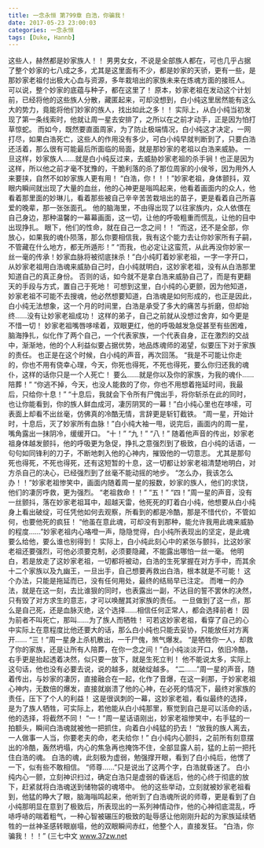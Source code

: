 ```yaml
---
title: 一念永恒 第799章 白浩，你骗我！
date: 2017-05-23 23:00:03
categories: 一念永恒
tags: [Duke, Hannb]
---
```


这些人，赫然都是妙家族人！！
男男女女，不说是全部族人都在，可也几乎占据了整个妙家的七八成之多，尤其是这里面有不少，都是妙家的天骄，更有一些，是那妙家老祖付出极大心血与资源，多年栽培出的家族未来在炼魂方面的接班人。
可以说，整个妙家的底蕴与种子，都在这里了！
原本，妙家老祖在发动这个计划前，已经将他的这些族人分散，藏匿起来，可却没想到，白小纯这里居然能有这么大的势力，竟能将他们妙家的族人，找出如此之多！！
实际上，从白小纯当初发现了第一条线索时，他就让周一星去安排了，之所以在之前才动手，正是因为怕打草惊蛇。
而如今，既然要直面周家，为了防止极端情况，白小纯这才决定，一网打尽，如果白浩死亡，这些人的作用没有多少，可白小纯早就判断到了，只要白浩还活着，那么很有可能最后所面临的局面，就是那妙家的老祖以白浩来威胁。
一旦这样，妙家族人……就是白小纯反过来，去威胁妙家老祖的杀手锏！也正是因为这样，所以他之前才毫不犹豫的，干脆利落的杀了那位周家的小侯爷，因为用外人来要挟，自然不如妙家族人更有用！
“白浩，你！！！”妙家老祖，身体颤抖，双眼内瞬间就出现了大量的血丝，他的心神更是嗡鸣起来，他看着画面内的众人，他看着那里面的妙琳儿，看着那些被自己辛辛苦苦栽培出的苗子，更是看着自己所喜爱的晚辈，那一张张面孔。
他的脑海里，不由得出现了以往家族内，众人依偎在自己身边，那种温馨的一幕幕画面，这一切，让他的呼吸粗重而慌乱，让他的目中出现挣扎。
眼下，他们的性命，就在自己一念之间！！
“而这，还不是全部，你放心，如果我的魂仆陨落，那么你要相信我，我有这个能力去让你妙家所有子嗣，不管藏在什么地方，都无所遁形！”
“而我，也必定让这蛮荒，从此再没你妙家一丝一毫的传承！妙家血脉将被彻底抹杀！”白小纯盯着妙家老祖，一字一字开口，从妙家老祖用白浩魂来威胁自己时，白小纯就明白，这妙家老祖，没有从白浩那里知道自己的真正身份。
否则的话，如今就不是拿白浩来威胁自己了，而是有更翻天的手段与方式，置自己于死地！
可想到这里，白小纯的心更颤，因为他知道，妙家老祖不可能不去搜魂，他必然想要知道，白浩魂是如何形成的，也正是因此，白小纯无法想象，这一个月的时间里，白浩是承受了多大的痛苦与折磨，但却始终……没有让妙家老祖成功！
这样的弟子，自己之前就从没想过舍弃，如今更是不惜一切！
妙家老祖嘴唇哆嗦着，双眼更红，他的呼吸越发急促甚至有些困难，脑海挣扎，似化作了两个自己，一个代表家族，一个代表自身，正在激烈的交战中，渐渐地，他的个人利益似要占据优势，地品炼魂师的渴望，似要压下对于家族的责任。
也正是在这个时候，白小纯的声音，再次回荡。
“我是不可能让你走的，你也不用有侥幸心理，今天，你死也得死，不死也得死，要么你归还我的魂仆，这样的话你只是一个人死亡！
要么……就是你以及你的家族，为我的魂仆……陪葬！”
“你逃不掉，今天，也没人能救的了你，你也不用想着拖延时间，我最后，只给你十息！”
“十息后，我就会下令所有尸傀出手，将你斩杀在此的同时，也让你能看到，你的族人鲜血成河，凄厉阴冥的一幕！”白小纯心里也在哆嗦，可表面上却看不出丝毫，仿佛真的冷酷无情，言辞更是斩钉截铁。
“周一星，开始计时，十息后，灭了妙家所有血脉！”白小纯大袖一甩，说完后，画面内的周一星，嘴角露出一抹阴冷，缓缓开口。
“十！”
“九！”
“八！”
随着他声音的传出，妙家老祖身体越发颤抖，他的呼吸更为急促，挣扎之意强烈到了极致，白小纯的话语，一句句如同锋利的刀子，不断地刺入他的心神内，摧毁他的一切意志。
尤其是那句死也得死，不死也得死，还有这短暂的十息，这一切都让妙家老祖清楚地明白，对方杀自己的决心，已经强烈到了丝毫不能动摇的地步。
“怎么办，我该怎么办！！”妙家老祖惨笑中，画面内随着周一星的报数，妙家的族人，他们的求饶，他们的凄厉呼救，更为强烈。
“老祖救命！！”
“五！”
“四！”周一星的声音，没有一丝颤抖，落在妙家老祖耳中，超越天雷，他死死的盯着白小纯，他想要从白小纯身上看出破绽，可任凭他如何去观察，所看到的都是冷酷，那是不惜代价，不管如何，也要他死的疯狂！
“他虽在意此魂，可却没有到那种，能允许我用此魂来威胁的程度……”妙家老祖内心咯噔一声，隐隐觉得，白小纯所表现出的坚定，是此魂要么给他，要么谁也别得到！
实际上，白小纯此刻心中的紧张与颤抖，比这妙家老祖还要强烈，可他必须要克制，必须要隐藏，不能露出哪怕一丝一毫。
他明白，若是放走了这妙家老祖，一切都将被动，白浩的生死掌握在对方手中，而其余十二个家族以及九幽王，一旦出手，自己想要再救出白浩，根本就是不可能！
这个办法，只能是拖延而已，没有任何用处，最终的结局早已注定。
而唯一的办法，就是在这一刻，去比谁狠的同时，也表露出一副，不达目的誓不罢休的决然，只有毁了对方求生的意志，才可以唤醒其对家族的责任。
一旦做到了这一点，那么是自己死，还是血脉灭绝，这个选择……相信任何正常人，都会选择前者！
因为前者不叫死亡，那叫……为了族人而牺牲！
可若这妙家老祖，看穿了自己的心中实际上在意程度比他还要大的话，那么白小纯也只能去妥协，只能放任对方离开……
“三！”周一星身上杀机散出，一千尸傀，煞气爆发。
“是牺牲你一人，却救了你的家族，还是让所有人陪葬，在你一念之间！”白小纯淡淡开口，依旧冷酷，右手更是抬起透着决然，似只要一放下，就是生死立判！
他不能说太多，实际上这句话，他也没有必要去说，说的越多，就破绽越多。
“二……”周一星的声音，随着传出，与妙家的凄厉，直接融合在一起，化作了音爆，在这一刹那，于妙家老祖心神内，无数倍的爆发，直接就崩溃了他的心神，在必死的情况下，最终对家族的责任，压下了个人的利益！
这是很讽刺的一幕，这妙家老祖，看似最终的选择，是为了族人牺牲，可实际上，若他能从白小纯那里，察觉到自己是可以活命的话，他的选择，将截然不同！
“一！”周一星话语刚出，妙家老祖惨笑中，右手猛的一拍额头，瞬间白浩魂就被他一把抓住，向着白小纯猛的扔去！
“放我的族人离去，一人做事一人当，你要老夫的命，老夫给你！”
白小纯内心颤抖，之前所有刻意摆出的冷酷，轰然坍塌，内心的焦急再也掩饰不住，全部显露人前，猛的上前一把托住白浩的魂。
白浩的魂，此刻极为虚弱，勉强撑开眼，看到了白小纯后，他愣了一下，似有些不敢相信。
“师尊……”只是说出了这两个字，白浩就昏迷了。
白小纯内心一颤，立刻神识扫过，确定白浩只是虚弱的昏迷后，他的心终于彻底的放下，赶紧就将白浩魂送到储物袋的魂塔中。
他的这些举动，立刻就被妙家老祖看到，他猛的睁大了眼，脑海嗡鸣起来，他听到了白浩魂所说的师尊，更是看到了白小纯那明显在意到了极致后，所表现出的一系列神情动作，他的心神彻底混乱，呼哧呼哧的喘着粗气，一种心智被碾压的极致的耻辱感让他刚刚升起的为家族延续牺牲的一丝神圣感转眼崩塌，他的双眼瞬间赤红，他整个人，直接发狂。
“白浩，你骗我！！！”
(三七中文 www.37zw.net